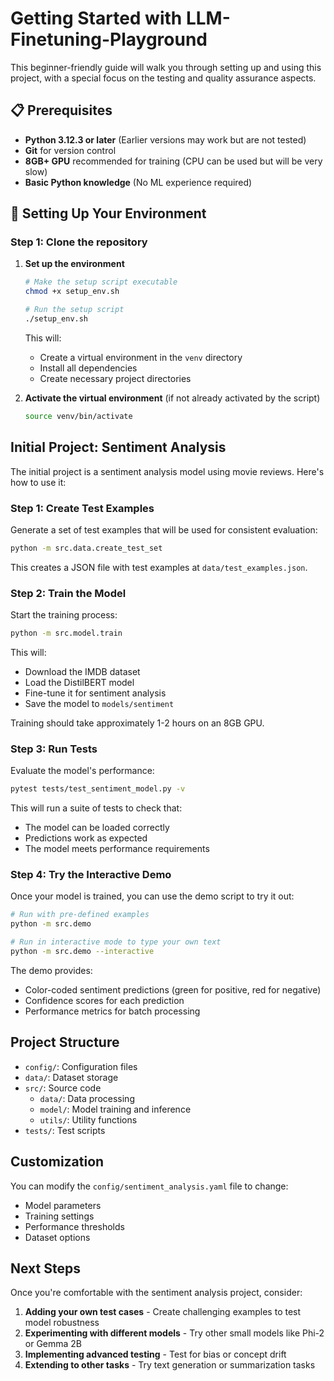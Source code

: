 # Getting Started with LLM-Finetuning-Playground

This beginner-friendly guide will walk you through setting up and using this project, with a special focus on the testing and quality assurance aspects.

## 📋 Prerequisites

- **Python 3.12.3 or later** (Earlier versions may work but are not tested)
- **Git** for version control
- **8GB+ GPU** recommended for training (CPU can be used but will be very slow)
- **Basic Python knowledge** (No ML experience required)

## 🔧 Setting Up Your Environment

### Step 1: Clone the repository

1. **Set up the environment**

   ```bash
   # Make the setup script executable
   chmod +x setup_env.sh
   
   # Run the setup script
   ./setup_env.sh
   ```

   This will:
   - Create a virtual environment in the `venv` directory
   - Install all dependencies
   - Create necessary project directories

2. **Activate the virtual environment** (if not already activated by the script)

   ```bash
   source venv/bin/activate
   ```

## Initial Project: Sentiment Analysis

The initial project is a sentiment analysis model using movie reviews. Here's how to use it:

### Step 1: Create Test Examples

Generate a set of test examples that will be used for consistent evaluation:

```bash
python -m src.data.create_test_set
```

This creates a JSON file with test examples at `data/test_examples.json`.

### Step 2: Train the Model

Start the training process:

```bash
python -m src.model.train
```

This will:

- Download the IMDB dataset
- Load the DistilBERT model
- Fine-tune it for sentiment analysis
- Save the model to `models/sentiment`

Training should take approximately 1-2 hours on an 8GB GPU.

### Step 3: Run Tests

Evaluate the model's performance:

```bash
pytest tests/test_sentiment_model.py -v
```

This will run a suite of tests to check that:

- The model can be loaded correctly
- Predictions work as expected
- The model meets performance requirements

### Step 4: Try the Interactive Demo

Once your model is trained, you can use the demo script to try it out:

```bash
# Run with pre-defined examples
python -m src.demo

# Run in interactive mode to type your own text
python -m src.demo --interactive
```

The demo provides:

- Color-coded sentiment predictions (green for positive, red for negative)
- Confidence scores for each prediction
- Performance metrics for batch processing

## Project Structure

- `config/`: Configuration files
- `data/`: Dataset storage
- `src/`: Source code
  - `data/`: Data processing
  - `model/`: Model training and inference
  - `utils/`: Utility functions
- `tests/`: Test scripts

## Customization

You can modify the `config/sentiment_analysis.yaml` file to change:

- Model parameters
- Training settings
- Performance thresholds
- Dataset options

## Next Steps

Once you're comfortable with the sentiment analysis project, consider:

1. **Adding your own test cases** - Create challenging examples to test model robustness
2. **Experimenting with different models** - Try other small models like Phi-2 or Gemma 2B
3. **Implementing advanced testing** - Test for bias or concept drift
4. **Extending to other tasks** - Try text generation or summarization tasks
